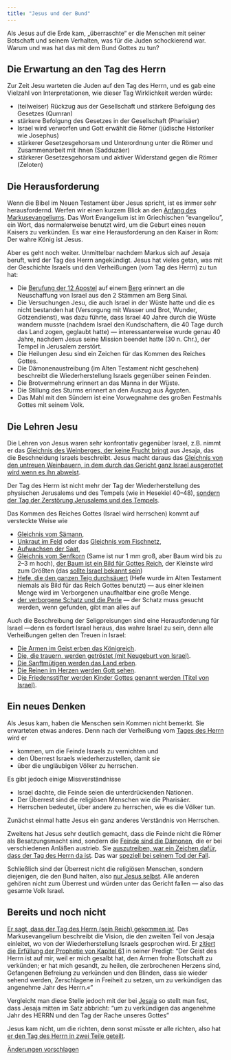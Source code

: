 ```yaml
---
title: "Jesus und der Bund"
---
```



Als Jesus auf die Erde kam, „überraschte“ er die Menschen mit seiner Botschaft und seinem Verhalten, was für die Juden schockierend war. Warum und was hat das mit dem Bund Gottes zu tun?


## Die Erwartung an den Tag des Herrn

<a name="f713"></a>
Zur Zeit Jesu warteten die Juden auf den Tag des Herrn, und es gab eine Vielzahl von Interpretationen, wie dieser Tag Wirklichkeit werden würde:

- (teilweiser) Rückzug aus der Gesellschaft und stärkere Befolgung des Gesetzes (Qumran)
- stärkere Befolgung des Gesetzes in der Gesellschaft (Pharisäer)
- Israel wird verworfen und Gott erwählt die Römer (jüdische Historiker wie Josephus)
- stärkerer Gesetzesgehorsam und Unterordnung unter die Römer und Zusammenarbeit mit ihnen (Sadduzäer)
- stärkerer Gesetzesgehorsam und aktiver Widerstand gegen die Römer (Zeloten)



## Die Herausforderung

<a name="c232"></a>
Wenn die Bibel im Neuen Testament über Jesus spricht, ist es immer sehr herausfordernd. Werfen wir einen kurzem Blick an den [Anfang des Markusevangeliums](https://biblehub.com/interlinear/mark/1-1.htm). Das Wort Evangelium ist im Griechischen “evangeliou”, ein Wort, das normalerweise benutzt wird, um die Geburt eines neuen Kaisers zu verkünden. Es war eine Herausforderung an den Kaiser in Rom: Der wahre König ist Jesus.

Aber es geht noch weiter. Unmittelbar nachdem Markus sich auf Jesaja beruft, wird der Tag des Herrn angekündigt. Jesus hat vieles getan, was mit der Geschichte Israels und den Verheißungen (vom Tag des Herrn) zu tun hat:

- Die [Berufung der 12 Apostel](https://www.bibleserver.com/SLT/Markus3%2C13-19) auf einem [Berg](https://www.bibleserver.com/SLT/Lukas6%2C12-13) erinnert an die Neuschaffung von Israel aus den 2 Stämmen am Berg Sinai.
- Die Versuchungen Jesu, die auch Israel in der Wüste hatte und die es nicht bestanden hat (Versorgung mit Wasser und Brot, Wunder, Götzendienst), was dazu führte, dass Israel 40 Jahre durch die Wüste wandern musste (nachdem Israel den Kundschaftern, die 40 Tage durch das Land zogen, geglaubt hatte) — interessanterweise wurde genau 40 Jahre, nachdem Jesus seine Mission beendet hatte (30 n. Chr.), der Tempel in Jerusalem zerstört.
- Die Heilungen Jesu sind ein Zeichen für das Kommen des Reiches Gottes.
- Die Dämonenaustreibung (im Alten Testament nicht geschehen) beschreibt die Wiederherstellung Israels gegenüber seinen Feinden.
- Die Brotvermehrung erinnert an das Manna in der Wüste.
- Die Stillung des Sturms erinnert an den Auszug aus Ägypten.
- Das Mahl mit den Sündern ist eine Vorwegnahme des großen Festmahls Gottes mit seinem Volk.



## Die Lehren Jesu

<a name="221c"></a>
Die Lehren von Jesus waren sehr konfrontativ gegenüber Israel, z.B. nimmt er das [Gleichnis des Weinberges, der keine Frucht bringt](https://www.bibleserver.com/SLT/Jesaja5%2C1-7) aus Jesaja, das die Beschneidung Israels beschreibt. Jesus macht daraus das [Gleichnis von den untreuen Weinbauern, in dem durch das Gericht ganz Israel ausgerottet wird wenn es ihn abweist](https://www.bibleserver.com/SLT/Matth%C3%A4us21%2C33-45).

Der Tag des Herrn ist nicht mehr der Tag der Wiederherstellung des physischen Jerusalems und des Tempels (wie in Hesekiel 40–48), [sondern der Tag der Zerstörung Jerusalems und des Tempels](https://www.bibleserver.com/SLT/Markus13).

Das Kommen des Reiches Gottes (Israel wird herrschen) kommt auf versteckte Weise wie

- [Gleichnis vom Sämann](https://www.bibleserver.com/SLT/Markus4%2C1-20),
- [Unkraut im Feld](https://www.bibleserver.com/SLT/Matth%C3%A4us13%2C24-30) oder das [Gleichnis vom Fischnetz](https://www.bibleserver.com/SLT/Matth%C3%A4us13%2C47-50),
- [Aufwachsen der Saat](https://www.bibleserver.com/SLT/Markus4%2C26-29),
- [Gleichnis vom Senfkorn](https://www.bibleserver.com/SLT/Markus4%2C30-32) (Same ist nur 1 mm groß, aber Baum wird bis zu 2–3 m hoch), [der Baum ist ein Bild für Gottes Reich](https://www.bibleserver.com/SLT/Hesekiel17), der Kleinste wird zum Größten (das [sollte Israel bekannt sein](https://www.bibleserver.com/SLT/5.Mose7%2C7))
- [Hefe, die den ganzen Teig durchsäuert](https://www.bibleserver.com/SLT/Matth%C3%A4us13%2C33) (Hefe wurde im Alten Testament niemals als Bild für das Reich Gottes benutzt) — aus einer kleinen Menge wird im Verborgenen unaufhaltbar eine große Menge.
- [der verborgene Schatz und die Perle](https://www.bibleserver.com/SLT/Matth%C3%A4us13%2C44-46) — der Schatz muss gesucht werden, wenn gefunden, gibt man alles auf


Auch die Beschreibung der Seligpreisungen sind eine Herausforderung für Israel —denn es fordert Israel heraus, das wahre Israel zu sein, denn alle Verheißungen gelten den Treuen in Israel:

- [Die Armen im Geist erben das Königreich](https://www.bibleserver.com/SLT/Matth%C3%A4us5%2C3).
- [Die, die trauern, werden getröstet (mit Neugeburt von Israel)](https://www.bibleserver.com/SLT/Matth%C3%A4us5%2C4).
- [Die Sanftmütigen werden das Land erben](https://www.bibleserver.com/SLT/Matth%C3%A4us5%2C5).
- [Die Reinen im Herzen werden Gott sehen](https://www.bibleserver.com/SLT/Matth%C3%A4us5%2C8).
- D[ie Friedensstifter werden Kinder Gottes genannt werden (Titel von Israel)](https://www.bibleserver.com/SLT/Matth%C3%A4us5%2C9).



## Ein neues Denken

<a name="3cee"></a>
Als Jesus kam, haben die Menschen sein Kommen nicht bemerkt. Sie erwarteten etwas anderes. Denn nach der Verheißung vom [Tages des Herrn](../../../background/israel/expl/the-day-of-the-lord) wird er

- kommen, um die Feinde Israels zu vernichten und
- den Überrest Israels wiederherzustellen, damit sie
- über die ungläubigen Völker zu herrschen.


Es gibt jedoch einige Missverständnisse

- Israel dachte, die Feinde seien die unterdrückenden Nationen.
- Der Überrest sind die religiösen Menschen wie die Pharisäer.
- Herrschen bedeutet, über andere zu herrschen, wie es die Völker tun.


Zunächst einmal hatte Jesus ein ganz anderes Verständnis von Herrschen.

Zweitens hat Jesus sehr deutlich gemacht, dass die Feinde nicht die Römer als Besatzungsmacht sind, sondern die [Feinde sind die Dämonen](https://www.bibleserver.com/SLT/Markus3%2C22-27), die er bei verschiedenen Anläßen austrieb. Sie [auszutreiben, war ein Zeichen dafür, dass der Tag des Herrn da ist](https://www.bibleserver.com/SLT/Matth%C3%A4us12%2C28). Das war [speziell bei seinem Tod der Fall](https://www.bibleserver.com/SLT/Johannes12%2C31-33).

Schließlich sind der Überrest nicht die religiösen Menschen, sondern diejenigen, die den Bund halten, also [nur Jesus selbst](../../../bible/daniel/expl/the-son-of-man-and-the-remnant). Alle anderen gehören nicht zum Überrest und würden unter das Gericht fallen — also das gesamte Volk Israel.


## Bereits und noch nicht

<a name="5788"></a>
[Er sagt, dass der Tag des Herrn (sein Reich) gekommen ist](https://www.bibleserver.com/SLT/Markus1%2C1-15). Das Markusevangelium beschreibt die Vision, die den zweiten Teil von Jesaja einleitet, wo von der Wiederherstellung Israels gesprochen wird. Er [zitiert die Erfüllung der Prophetie von Kapitel 61](https://www.bibleserver.com/SLT/Lukas4%2C16-21) in seiner Predigt: “Der Geist des Herrn ist auf mir, weil er mich gesalbt hat, den Armen frohe Botschaft zu verkünden; er hat mich gesandt, zu heilen, die zerbrochenen Herzens sind, Gefangenen Befreiung zu verkünden und den Blinden, dass sie wieder sehend werden, Zerschlagene in Freiheit zu setzen, um zu verkündigen das angenehme Jahr des Herrn.«”

Vergleicht man diese Stelle jedoch mit der bei [Jesaja](https://www.bibleserver.com/SLT/Jesaja61%2C1-2) so stellt man fest, dass Jesaja mitten im Satz abbricht: “um zu verkündigen das angenehme Jahr des HERRN und den Tag der Rache unseres Gottes”

Jesus kam nicht, um die richten, denn sonst müsste er alle richten, also hat [er den Tag des Herrn in zwei Teile geteilt](https://www.bibleserver.com/SLT/Matth%C3%A4us11%2C20-24).




[Änderungen vorschlagen](https://github.com/revelation-today/revelation-today/blob/main/exampleSite/content/docs/background/israel/expl/jesus-and-the-covenant.de.md)
